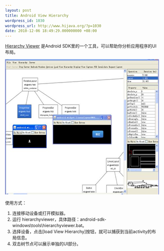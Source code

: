 ```yaml
---
layout: post
title: Android View Hierarchy
wordpress_id: 1030
wordpress_url: http://www.hijava.org/?p=1030
date: 2010-12-06 18:49:29.000000000 +08:00
---
```

<a href="http://developer.android.com/guide/developing/tools/hierarchy-viewer.html" target="_blank">Hierarchy Viewer</a> 是Android SDK里的一个工具，可以帮助你分析应用程序的UI布局。

<a href="/uploads/2010/12/hierarchyviewer.jpg"><img class="alignnone size-full wp-image-1031" title="hierarchyviewer" src="/uploads/2010/12/hierarchyviewer.jpg" alt="" width="600" height="443" /></a>

使用方式：
<ol>
	<li>连接移动设备或打开模拟器。</li>
	<li>运行 hierarchyviewer，具体路径：android-sdk-windows\tools\hierarchyviewer.bat。</li>
	<li>选择设备，点击[load View Hierarchy]按钮，就可以捕获到当前activity的布局信息。</li>
	<li>双击树节点可以展示单独的UI部分。</li>
</ol>
